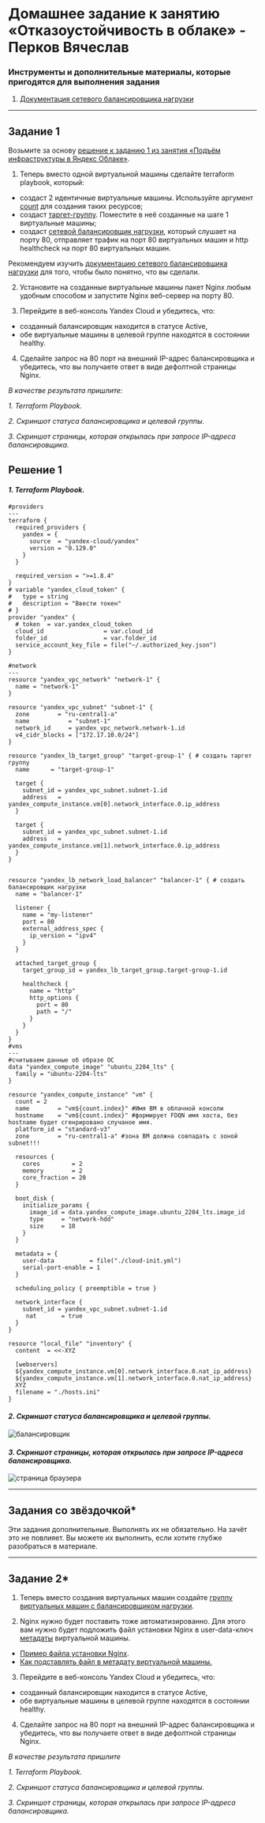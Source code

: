 
# Домашнее задание к занятию «Отказоустойчивость в облаке» - Перков Вячеслав


### Инструменты и дополнительные материалы, которые пригодятся для выполнения задания

1. [Документация сетевого балансировщика нагрузки](https://cloud.yandex.ru/docs/network-load-balancer/quickstart)

 ---

## Задание 1 

Возьмите за основу [решение к заданию 1 из занятия «Подъём инфраструктуры в Яндекс Облаке»](https://github.com/netology-code/sdvps-homeworks/blob/main/7-03.md#задание-1).

1. Теперь вместо одной виртуальной машины сделайте terraform playbook, который:

- создаст 2 идентичные виртуальные машины. Используйте аргумент [count](https://www.terraform.io/docs/language/meta-arguments/count.html) для создания таких ресурсов;
- создаст [таргет-группу](https://registry.terraform.io/providers/yandex-cloud/yandex/latest/docs/resources/lb_target_group). Поместите в неё созданные на шаге 1 виртуальные машины;
- создаст [сетевой балансировщик нагрузки](https://registry.terraform.io/providers/yandex-cloud/yandex/latest/docs/resources/lb_network_load_balancer), который слушает на порту 80, отправляет трафик на порт 80 виртуальных машин и http healthcheck на порт 80 виртуальных машин.

Рекомендуем изучить [документацию сетевого балансировщика нагрузки](https://cloud.yandex.ru/docs/network-load-balancer/quickstart) для того, чтобы было понятно, что вы сделали.

2. Установите на созданные виртуальные машины пакет Nginx любым удобным способом и запустите Nginx веб-сервер на порту 80.

3. Перейдите в веб-консоль Yandex Cloud и убедитесь, что: 

- созданный балансировщик находится в статусе Active,
- обе виртуальные машины в целевой группе находятся в состоянии healthy.

4. Сделайте запрос на 80 порт на внешний IP-адрес балансировщика и убедитесь, что вы получаете ответ в виде дефолтной страницы Nginx.

*В качестве результата пришлите:*

*1. Terraform Playbook.*

*2. Скриншот статуса балансировщика и целевой группы.*

*3. Скриншот страницы, которая открылась при запросе IP-адреса балансировщика.*


## Решение 1 

#### *1. Terraform Playbook.*

``` 
#providers 
---
terraform {
  required_providers {
    yandex = {
      source  = "yandex-cloud/yandex"
      version = "0.129.0"
    }
  }

  required_version = ">=1.8.4"
}
# variable "yandex_cloud_token" {
#   type = string
#   description = "Ввести токен"
# }
provider "yandex" {
  # token  = var.yandex_cloud_token
  cloud_id                 = var.cloud_id
  folder_id                = var.folder_id
  service_account_key_file = file("~/.authorized_key.json")
}

#network
---
resource "yandex_vpc_network" "network-1" {
  name = "network-1"
}

resource "yandex_vpc_subnet" "subnet-1" {
  zone        = "ru-central1-a"
  name           = "subnet-1"
  network_id     = yandex_vpc_network.network-1.id
  v4_cidr_blocks = ["172.17.10.0/24"]
}

resource "yandex_lb_target_group" "target-group-1" { # создать таргет группу
  name      = "target-group-1"

  target {
    subnet_id = yandex_vpc_subnet.subnet-1.id
    address   = yandex_compute_instance.vm[0].network_interface.0.ip_address
  }

  target {
    subnet_id = yandex_vpc_subnet.subnet-1.id
    address   = yandex_compute_instance.vm[1].network_interface.0.ip_address
  }
}


resource "yandex_lb_network_load_balancer" "balancer-1" { # создать балансировщик нагрузки
  name = "balancer-1"

  listener {
    name = "my-listener"
    port = 80
    external_address_spec {
      ip_version = "ipv4"
    }
  }

  attached_target_group {
    target_group_id = yandex_lb_target_group.target-group-1.id

    healthcheck {
      name = "http"
      http_options {
        port = 80
        path = "/"
      }
    }
  }
}
#vms
---
#считываем данные об образе ОС
data "yandex_compute_image" "ubuntu_2204_lts" {
  family = "ubuntu-2204-lts"
}

resource "yandex_compute_instance" "vm" {
  count = 2
  name        = "vm${count.index}" #Имя ВМ в облачной консоли
  hostname    = "vm${count.index}" #формирует FDQN имя хоста, без hostname будет сгенрировано случаное имя.
  platform_id = "standard-v3"
  zone        = "ru-central1-a" #зона ВМ должна совпадать с зоной subnet!!!

  resources {
    cores         = 2
    memory        = 2
    core_fraction = 20
  }

  boot_disk {
    initialize_params {
      image_id = data.yandex_compute_image.ubuntu_2204_lts.image_id
      type     = "network-hdd"
      size     = 10
    }
  }

  metadata = {
    user-data          = file("./cloud-init.yml")
    serial-port-enable = 1
  }

  scheduling_policy { preemptible = true }

  network_interface {
    subnet_id = yandex_vpc_subnet.subnet-1.id
     nat       = true
  }
}

resource "local_file" "inventory" {
  content  = <<-XYZ

  [webservers]
  ${yandex_compute_instance.vm[0].network_interface.0.nat_ip_address}
  ${yandex_compute_instance.vm[1].network_interface.0.nat_ip_address}
  XYZ
  filename = "./hosts.ini"
}

```

#### *2. Скриншот статуса балансировщика и целевой группы.*   

![балансировщик]()

#### *3. Скриншот страницы, которая открылась при запросе IP-адреса балансировщика.*   

![страница браузера]()

---

## Задания со звёздочкой*
Эти задания дополнительные. Выполнять их не обязательно. На зачёт это не повлияет. Вы можете их выполнить, если хотите глубже разобраться в материале.
 
---

## Задание 2*

1. Теперь вместо создания виртуальных машин создайте [группу виртуальных машин с балансировщиком нагрузки](https://cloud.yandex.ru/docs/compute/operations/instance-groups/create-with-balancer).

2. Nginx нужно будет поставить тоже автоматизированно. Для этого вам нужно будет подложить файл установки Nginx в user-data-ключ [метадаты](https://cloud.yandex.ru/docs/compute/concepts/vm-metadata) виртуальной машины.

- [Пример файла установки Nginx](https://github.com/nar3k/yc-public-tasks/blob/master/terraform/metadata.yaml).
- [Как подставлять файл в метадату виртуальной машины.](https://github.com/nar3k/yc-public-tasks/blob/a6c50a5e1d82f27e6d7f3897972adb872299f14a/terraform/main.tf#L38)

3. Перейдите в веб-консоль Yandex Cloud и убедитесь, что: 

- созданный балансировщик находится в статусе Active,
- обе виртуальные машины в целевой группе находятся в состоянии healthy.

4. Сделайте запрос на 80 порт на внешний IP-адрес балансировщика и убедитесь, что вы получаете ответ в виде дефолтной страницы Nginx.

*В качестве результата пришлите*

*1. Terraform Playbook.*

*2. Скриншот статуса балансировщика и целевой группы.*

*3. Скриншот страницы, которая открылась при запросе IP-адреса балансировщика.*
